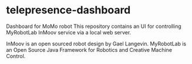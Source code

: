 # telepresence-dashboard
Dashboard for MoMo robot
This repository contains an UI for controlling MyRobotLab InMoov service via a local web server.

InMoov is an open sourced robot design by Gael Langevin. MyRobotLab is an Open Source Java Framework for 
Robotics and Creative Machine Control.
